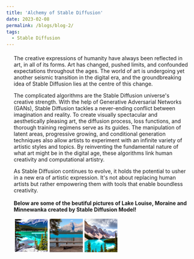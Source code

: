 ```yaml
---
title: 'Alchemy of Stable Diffusion'
date: 2023-02-08
permalink: /blogs/blog-2/
tags:
  - Stable Diffusion
---
```

<div style="margin-left: 20px; margin-right: 20px; margin-top: 20px;">
The creative expressions of humanity have always been reflected in art, in all of its forms. Art has changed, pushed limits, and confounded expectations throughout the ages. The world of art is undergoing yet another seismic transition in the digital era, and the groundbreaking idea of Stable Diffusion lies at the centre of this change.

The complicated algorithms are the Stable Diffusion universe's creative strength. With the help of Generative Adversarial Networks (GANs), Stable Diffusion tackles a never-ending conflict between imagination and reality. To create visually spectacular and aesthetically pleasing art, the diffusion process, loss functions, and thorough training regimens serve as its guides. The manipulation of latent areas, progressive growing, and conditional generation techniques also allow artists to experiment with an infinite variety of artistic styles and topics. By reinventing the fundamental nature of what art might be in the digital age, these algorithms link human creativity and computational artistry. <br/>

As Stable Diffusion continues to evolve, it holds the potential to usher in a new era of artistic expression. It's not about replacing human artists but rather empowering them with tools that enable boundless creativity.
<br/><br/>
<b>Below are some of the beutiful pictures of Lake Louise, Moraine and Minnewanka created by Stable Diffusion Model! </b>
<br/>

<div style="display: flex; content-align: center; align-item: center;">
  <img src="/images/louise.png" alt="Image 1" style="width: 20%;">
  <img src="/images/minnewanka.png" alt="Image 2" style="width: 20%;">
  <img src="/images/moraine.png" alt="Image 3" style="width: 20%;">
</div>
</div>